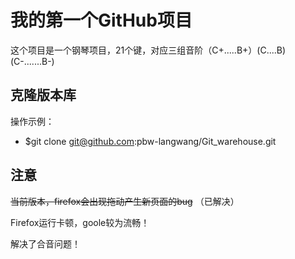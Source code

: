 # 我的第一个GitHub项目

这个项目是一个钢琴项目，21个键，对应三组音阶（C+.....B+）(C....B)(C-.......B-)

## 克隆版本库

操作示例：

* $git clone git@github.com:pbw-langwang/Git_warehouse.git

## 注意
~~当前版本，firefox会出现拖动产生新页面的bug~~
（已解决）

Firefox运行卡顿，goole较为流畅！

解决了合音问题！
